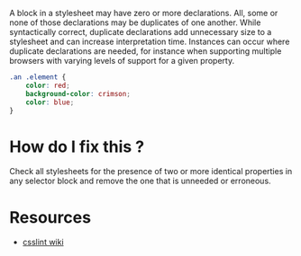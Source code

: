 A block in a stylesheet may have zero or more declarations. All, some or none of those declarations may be duplicates of one another. While syntactically correct, duplicate declarations add unnecessary size to a stylesheet and can increase interpretation time. Instances can occur where duplicate declarations are needed, for instance when supporting multiple browsers with varying levels of support for a given property.

```css
.an .element {
    color: red;
    background-color: crimson;
    color: blue;
}
```

# How do I fix this ?

Check all stylesheets for the presence of two or more identical properties in any selector block and remove the one that is unneeded or erroneous.

# Resources

* [csslint wiki](https://github.com/CSSLint/csslint/wiki/Disallow-duplicate-properties)
